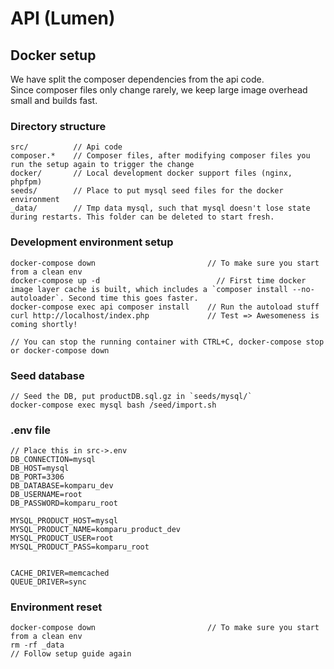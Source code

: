 # API (Lumen)

## Docker setup
We have split the composer dependencies from the api code.   
Since composer files only change rarely, we keep large image overhead small and builds fast.

### Directory structure
```
src/          // Api code 
composer.*    // Composer files, after modifying composer files you run the setup again to trigger the change
docker/       // Local development docker support files (nginx, phpfpm)
seeds/        // Place to put mysql seed files for the docker environment
_data/        // Tmp data mysql, such that mysql doesn't lose state during restarts. This folder can be deleted to start fresh.
```

### Development environment setup
```
docker-compose down                         // To make sure you start from a clean env
docker-compose up -d                          // First time docker image layer cache is built, which includes a `composer install --no-autoloader`. Second time this goes faster.
docker-compose exec api composer install    // Run the autoload stuff
curl http://localhost/index.php             // Test => Awesomeness is coming shortly!

// You can stop the running container with CTRL+C, docker-compose stop or docker-compose down
```

### Seed database
```
// Seed the DB, put productDB.sql.gz in `seeds/mysql/`
docker-compose exec mysql bash /seed/import.sh
```

### .env file
```
// Place this in src->.env
DB_CONNECTION=mysql
DB_HOST=mysql
DB_PORT=3306
DB_DATABASE=komparu_dev
DB_USERNAME=root
DB_PASSWORD=komparu_root

MYSQL_PRODUCT_HOST=mysql
MYSQL_PRODUCT_NAME=komparu_product_dev
MYSQL_PRODUCT_USER=root
MYSQL_PRODUCT_PASS=komparu_root


CACHE_DRIVER=memcached
QUEUE_DRIVER=sync
```

### Environment reset
```
docker-compose down                         // To make sure you start from a clean env
rm -rf _data
// Follow setup guide again
```
